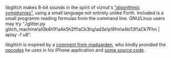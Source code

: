 libglitch makes 8-bit sounds in the spirit of viznut's [“algorithmic symphonies”][1], using a small language not entirely unlike Forth. Included is a small programm reading formulas from the command line. GNU/Linux users may try “./glitter.py glitch_machine!a10k4h1f!aAk5h2ff!aCk3hg!ad3e!p!9fm!a4kl13f!aCk7Fhn | aplay -f u8”.

libglitch is inspired by a [comment from madgarden][2], who kindly provided the [opcodes][3] he uses in his iPhone application and [some source code][4].

[1]: http://countercomplex.blogspot.com/2011/10/algorithmic-symphonies-from-one-line-of.html

[2]: http://countercomplex.blogspot.com/2011/10/some-deep-analysis-of-one-line-music.html?showComment=1320185523164#c8205241663616732766

[3]: http://paste.ubuntu.com/733764/

[4]: http://paste.ubuntu.com/733829/
